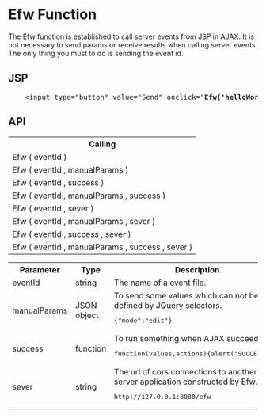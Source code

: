 <H1>Efw Function</H1>

The Efw function is established to call server events from JSP in AJAX.
It is not necessary to send params or receive results when calling server events.
The only thing you must to do is sending the event id.

<h2>JSP</h2>
<pre>
	&lt;input type=&quot;button&quot; value=&quot;Send&quot; onclick="<b>Efw('helloWorld_sendMessage')</b>"&gt;
</pre>
<h2>API</h2>

<table>
<tr><th>Calling</th></tr>
<tr><td>Efw ( eventId )</td></tr>
<tr><td>Efw ( eventId , manualParams )</td></tr>
<tr><td>Efw ( eventId , success )</td></tr>
<tr><td>Efw ( eventId , manualParams , success )</td></tr>
<tr><td>Efw ( eventId , sever )</td></tr>
<tr><td>Efw ( eventId , manualParams , sever )</td></tr>
<tr><td>Efw ( eventId , success , sever )</td></tr>
<tr><td>Efw ( eventId , manualParams , success , sever )</td></tr>
</table>

<table>
<tr><th>Parameter</th><th>Type</th><th>Description</th></tr>
<tr><td>eventId</td><td>string</td><td>The name of a event file.</td></tr>
<tr><td>manualParams</td><td>JSON object</td><td>To send some values which can not be defined by JQuery selectors. <pre>{"mode":"edit"}</td></tr>
<tr><td>success</td><td>function</td><td>To run something when AJAX succeeds. <pre>function(values,actions){alert("SUCCESS");}</pre></td></tr>
<tr><td>sever</td><td>string</td><td>The url of cors connections to another web server application constructed by Efw. <pre>http://127.0.0.1:8080/efw</pre></td></tr>
</table>
